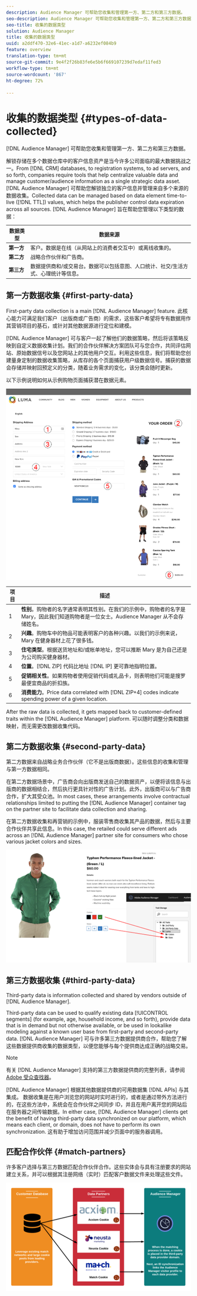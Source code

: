 ```yaml
---
description: Audience Manager 可帮助您收集和管理第一方、第二方和第三方数据。
seo-description: Audience Manager 可帮助您收集和管理第一方、第二方和第三方数据。
seo-title: 收集的数据类型
solution: Audience Manager
title: 收集的数据类型
uuid: a2ddf470-32e6-41ec-a1d7-a6232ef084b9
feature: overview
translation-type: tm+mt
source-git-commit: 9e4f2f26b83fe6e5b6f669107239d7edaf11fed3
workflow-type: tm+mt
source-wordcount: '867'
ht-degree: 72%

---
```



# 收集的数据类型 {#types-of-data-collected}

[!DNL Audience Manager] 可帮助您收集和管理第一方、第二方和第三方数据。

解锁存储在多个数据仓库中的客户信息资产是当今许多公司面临的最大数据挑战之一。From [!DNL CRM] databases, to registration systems, to ad servers, and so forth, companies require tools that help centralize valuable data and manage customer/audience information as a single strategic data asset. [!DNL Audience Manager] 可帮助您解锁独立的客户信息并管理来自多个来源的数据收集。Collected data can be managed based on data element time-to-live ([!DNL TTL]) values, which helps the publisher control data expiration across all sources. [!DNL Audience Manager] 旨在帮助您管理以下类型的数据：

| 数据类型 | 数据来源 |
|---|---|
| **第一方** | 客户。数据是在线（从网站上的消费者交互中）或离线收集的。 |
| **第二方** | 战略合作伙伴和广告商。 |
| **第三方** | 数据提供商和/或交易台。数据可以包括意图、人口统计、社交/生活方式、心理统计等信息。 |

## 第一方数据收集 {#first-party-data}

First-party data collection is a main [!DNL Audience Manager] feature. 此核心能力可满足我们客户（出版商或广告商）的需求，这些客户希望将专有数据用作其营销项目的基石，或针对其他数据源进行定位和建模。

[!DNL Audience Manager] 可与客户一起了解他们的数据策略，然后将该策略反映到自定义数据收集计划。我们的合作伙伴解决方案团队可与您合作，共同评估网站、原始数据信号以及您网站上的其他用户交互。利用这些信息，我们将帮助您创建量身定制的数据收集策略，从库存的各个页面捕获用户级数据信号。捕获的数据会存储并映射回预定义的分类，随着业务需求的变化，该分类会随时更新。

以下示例说明如何从示例购物页面捕获潜在数据元素。

![shopping-cart-data](assets/shopping-cart-data.png)

| 项目 | 描述 |
|---|---|
| 1 | **性别**。购物者的名字通常表明其性别。在我们的示例中，购物者的名字是 Mary，因此我们知道购物者是一位女士。Audience Manager 从不会存储姓名。 |
| 2 | **兴趣**。购物车中的物品可能表明客户的各种兴趣。以我们的示例来说，Mary 在健身器材上花了很多钱。 |
| 3 | **住宅类型**。根据送货地址和/或帐单地址，您可以推断 Mary 是为自己还是为公司购买健身器材。 |
| 4 | **位置**。[!DNL ZIP] 代码比地址 [!DNL IP] 更可靠地指明位置。 |
| 5 | **促销相关性**。如果购物者使用促销代码或礼品卡，则表明他们可能是搜罗最便宜商品的折扣族。 |
| 6 | **消费能力**。Price data correlated with [!DNL ZIP+4] codes indicate spending power of a given location. |

After the raw data is collected, it gets mapped back to customer-defined traits within the [!DNL Audience Manager] platform. 可以随时调整分类和数据映射，而无需更改数据收集代码。

## 第二方数据收集 {#second-party-data}

第二方数据来自战略业务合作伙伴（它不是出版商数据）。这些信息的收集和管理与第一方数据相同。

在第二方数据场景中，广告商会向出版商发送自己的数据资产，以便将该信息与出版商的数据相结合，然后执行更具针对性的广告计划。此外，出版商可以与广告商合作，扩大其受众池。In most cases, these arrangements involve contractual relationships limited to putting the [!DNL Audience Manager] container tag on the partner site to facilitate data collection and sharing.

在第二方数据收集和再营销的示例中，服装零售商收集其产品的数据，然后与主要合作伙伴共享此信息。In this case, the retailed could serve different ads across an [!DNL Audience Manager] partner site for consumers who chose various jacket colors and sizes.

![](assets/shopping-cart-traits.png)

## 第三方数据收集 {#third-party-data}

Third-party data is information collected and shared by vendors outside of [!DNL Audience Manager].

Third-party data can be used to qualify existing data [!UICONTROL segments] (for example, age, household income, and so forth), provide data that is in demand but not otherwise available, or be used in lookalike modeling against a known user base from first-party and second-party data. [!DNL Audience Manager] 可与许多第三方数据提供商合作，帮助您了解这些数据提供商收集的数据类型，以便您能够与每个提供商达成正确的战略交易。

>[!NOTE]
>
>有关 [!DNL Audience Manager] 支持的第三方数据提供商的完整列表，请参阅 [Adobe 受众查找器](https://www.adobe-audience-finder.com/)。

[!DNL Audience Manager] 根据其他数据提供商的可用数据集 [!DNL APIs] 与其集成。 数据收集是在用户浏览您的网站时实时进行的，或者是通过带外方法进行的，在这些方法中，系统会在合作伙伴之间同步 ID，并且在用户离开您的网站后在服务器之间传输数据。In either case, [!DNL Audience Manager] clients get the benefit of having third-party data synchronized on our platform, which means each client, or domain, does not have to perform its own synchronization. 这有助于增加访问范围并减少页面中的服务器调用。

## 匹配合作伙伴 {#match-partners}

许多客户选择与第三方数据匹配合作伙伴合作。这些实体会与具有注册要求的网站建立关系，并可以根据其注册网络（实时）匹配客户数据文件来处理这些文件。

![data-provider-match](assets/data-provider-match.png)
